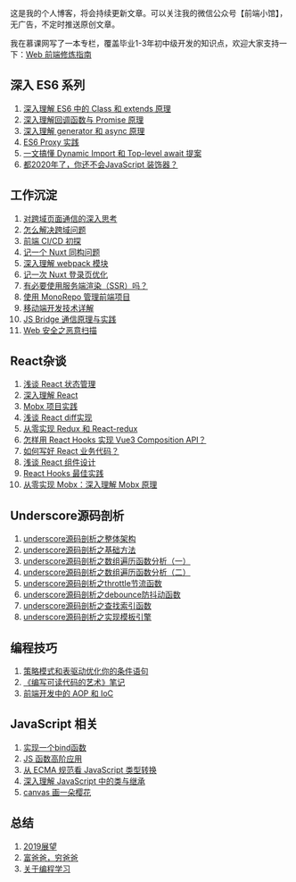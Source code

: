 这是我的个人博客，将会持续更新文章。可以关注我的微信公众号【前端小馆】，无广告，不定时推送原创文章。

我在慕课网写了一本专栏，覆盖毕业1-3年初中级开发的知识点，欢迎大家支持一下：[Web 前端修炼指南](https://www.imooc.com/read/72)

## 深入 ES6 系列
 1. [深入理解 ES6 中的 Class 和 extends 原理](https://github.com/yinguangyao/blog/issues/53)
 2. [深入理解回调函数与 Promise 原理](https://github.com/yinguangyao/blog/issues/51)
 3. [深入理解 generator 和 async 原理](https://github.com/yinguangyao/blog/issues/52)
 4. [ES6 Proxy 实践](https://github.com/yinguangyao/blog/issues/41)
 5. [一文搞懂 Dynamic Import 和 Top-level await 提案](https://github.com/yinguangyao/blog/issues/38)
 6. [都2020年了，你还不会JavaScript 装饰器？](https://github.com/yinguangyao/blog/issues/34)
 
 
 ## 工作沉淀

 1. [对跨域页面通信的深入思考][24]
 2. [怎么解决跨域问题][25]
 3. [前端 CI/CD 初探][26]
 4. [记一个 Nuxt 同构问题](https://github.com/yinguangyao/blog/issues/42)
 5. [深入理解 webpack 模块](https://github.com/yinguangyao/blog/issues/43)
 6. [记一次 Nuxt 登录页优化](https://github.com/yinguangyao/blog/issues/44)
 7. [有必要使用服务端渲染（SSR）吗？](https://github.com/yinguangyao/blog/issues/46)
 8. [使用 MonoRepo 管理前端项目](https://zhuanlan.zhihu.com/p/333021512)
 9. [移动端开发技术详解](https://github.com/yinguangyao/blog/issues/49)
 10. [JS Bridge 通信原理与实践](https://github.com/yinguangyao/blog/issues/50)
 11. [Web 安全之恶意扫描](https://github.com/yinguangyao/blog/issues/55)
 
 ## React杂谈

 1. [浅谈 React 状态管理][10]
 2. [深入理解 React][11]
 3. [Mobx 项目实践][12]
 4. [浅谈 React diff实现][14]
 5. [从零实现 Redux 和 React-redux][15]
 6. [怎样用 React Hooks 实现 Vue3 Composition API？][16]
 7. [如何写好 React 业务代码？][17]
 8. [浅谈 React 组件设计](https://github.com/yinguangyao/blog/issues/40)
 9. [React Hooks 最佳实践](https://zhuanlan.zhihu.com/p/136171624)
 10. [从零实现 Mobx：深入理解 Mobx 原理](https://github.com/yinguangyao/blog/issues/54)
 
 ## Underscore源码剖析

 1. [underscore源码剖析之整体架构][1]
 2. [underscore源码剖析之基础方法][2]
 3. [underscore源码剖析之数组遍历函数分析（一）][3]
 4. [underscore源码剖析之数组遍历函数分析（二）][4]
 5. [underscore源码剖析之throttle节流函数][5]
 6. [underscore源码剖析之debounce防抖动函数][6]
 7. [underscore源码剖析之查找索引函数][7]
 8. [underscore源码剖析之实现模板引擎][8]

 
 
## 编程技巧

 1. [策略模式和表驱动优化你的条件语句][18]
 2. [《编写可读代码的艺术》笔记][20]
 3. [前端开发中的 AOP 和 IoC](https://github.com/yinguangyao/blog/issues/39) 

## JavaScript 相关

 1. [实现一个bind函数][19]
 2. [JS 函数高阶应用][21]
 3. [从 ECMA 规范看 JavaScript 类型转换][22]
 4. [深入理解 JavaScript 中的类与继承][23]
 5. [canvas 画一朵樱花](https://github.com/yinguangyao/blog/issues/48)
 
 
## 总结

 1. [2019展望][29]
 2. [富爸爸，穷爸爸][30]
 3. [关于编程学习][31]



  [1]: https://github.com/yinguangyao/blog/issues/7
  [2]: https://github.com/yinguangyao/blog/issues/15
  [3]: https://github.com/yinguangyao/blog/issues/16
  [4]: https://github.com/yinguangyao/blog/issues/17
  [5]: https://github.com/yinguangyao/blog/issues/18
  [6]: https://github.com/yinguangyao/blog/issues/19
  [7]: https://github.com/yinguangyao/blog/issues/20
  [8]: https://github.com/yinguangyao/blog/issues/4
  [9]: https://github.com/yinguangyao/blog/issues/6
  [10]: https://github.com/yinguangyao/blog/issues/13
  [11]: https://github.com/yinguangyao/blog/issues/10
  [12]: https://github.com/yinguangyao/blog/issues/9
  [13]: https://github.com/yinguangyao/blog/issues/26
  [14]: https://github.com/yinguangyao/blog/issues/27
  [15]: https://github.com/yinguangyao/blog/issues/35
  [16]: https://github.com/yinguangyao/blog/issues/37
  [17]: https://github.com/yinguangyao/blog/issues/23
  [18]: https://github.com/yinguangyao/blog/issues/14
  [19]: https://github.com/yinguangyao/blog/issues/5
  [20]: https://github.com/yinguangyao/blog/issues/1
  [21]: https://github.com/yinguangyao/blog/issues/3
  [22]: https://github.com/yinguangyao/blog/issues/30
  [23]: https://github.com/yinguangyao/blog/issues/29
  [24]: https://github.com/yinguangyao/blog/issues/33
  [25]: https://github.com/yinguangyao/blog/issues/32
  [26]: http://share.gyyin.top/Shopee/CI.html
  [27]: https://github.com/yinguangyao/blog/issues/28
  [28]: https://github.com/yinguangyao/blog/issues/24
  [29]: https://github.com/yinguangyao/blog/issues/21
  [30]: https://github.com/yinguangyao/blog/issues/25
  [31]: https://github.com/yinguangyao/blog/issues/31
